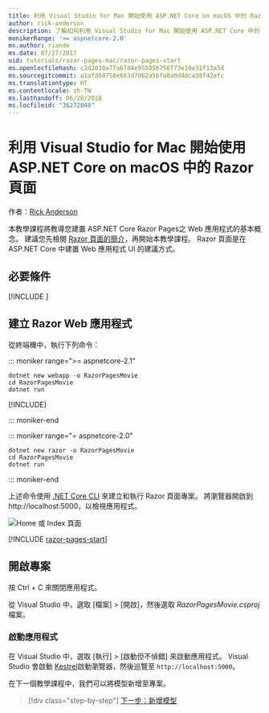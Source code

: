 ```yaml
---
title: 利用 Visual Studio for Mac 開始使用 ASP.NET Core on macOS 中的 Razor 頁面
author: rick-anderson
description: 了解如何利用 Visual Studio for Mac 開始使用 ASP.NET Core 中的 Razor 頁面。
monikerRange: '>= aspnetcore-2.0'
ms.author: riande
ms.date: 07/27/2017
uid: tutorials/razor-pages-mac/razor-pages-start
ms.openlocfilehash: c2d2038a77a67d4e955856756f73e18e31f13a5d
ms.sourcegitcommit: a1afd04758e663d7062a5bfa8a0d4dca38f42afc
ms.translationtype: HT
ms.contentlocale: zh-TW
ms.lasthandoff: 06/20/2018
ms.locfileid: "36272048"
---
```

# <a name="get-started-with-razor-pages-in-aspnet-core-on-macos-with-visual-studio-for-mac"></a>利用 Visual Studio for Mac 開始使用 ASP.NET Core on macOS 中的 Razor 頁面

作者：[Rick Anderson](https://twitter.com/RickAndMSFT)

本教學課程將教導您建置 ASP.NET Core Razor Pages之 Web 應用程式的基本概念。 建議您先檢閱 [Razor 頁面的簡介](xref:razor-pages/index)，再開始本教學課程。 Razor 頁面是在 ASP.NET Core 中建置 Web 應用程式 UI 的建議方式。

## <a name="prerequisites"></a>必要條件

[!INCLUDE [](~/includes/net-core-prereqs-macos.md)]

## <a name="create-a-razor-web-app"></a>建立 Razor Web 應用程式

從終端機中，執行下列命令：

::: moniker range=">= aspnetcore-2.1"

```console
dotnet new webapp -o RazorPagesMovie
cd RazorPagesMovie
dotnet run
```

[!INCLUDE[](~/includes/webapp-alias-notice.md)]

::: moniker-end

::: moniker range="= aspnetcore-2.0"

```console
dotnet new razor -o RazorPagesMovie
cd RazorPagesMovie
dotnet run
```

::: moniker-end

上述命令使用 [.NET Core CLI](https://docs.microsoft.com/dotnet/core/tools/dotnet) 來建立和執行 Razor 頁面專案。 將瀏覽器開啟到 http://localhost:5000，以檢視應用程式。

![Home 或 Index 頁面](../razor-pages/razor-pages-start/_static/home.png)

[!INCLUDE [razor-pages-start](../../includes/RP/razor-pages-start.md)]

## <a name="open-the-project"></a>開啟專案

按 Ctrl + C 來關閉應用程式。

從 Visual Studio 中，選取 [檔案] > [開啟]，然後選取 *RazorPagesMovie.csproj* 檔案。

### <a name="launch-the-app"></a>啟動應用程式

在 Visual Studio 中，選取 [執行] > [啟動但不偵錯] 來啟動應用程式。 Visual Studio 會啟動 [Kestrel](xref:fundamentals/servers/kestrel)啟動瀏覽器，然後巡覽至 `http://localhost:5000`。

在下一個教學課程中，我們可以將模型新增至專案。

> [!div class="step-by-step"]
> [下一步：新增模型](xref:tutorials/razor-pages-mac/model)
